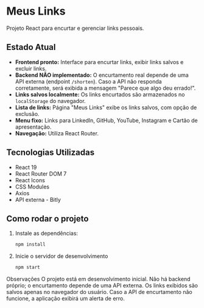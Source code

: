 # Meus Links

Projeto React para encurtar e gerenciar links pessoais.

## Estado Atual

- **Frontend pronto:** Interface para encurtar links, exibir links salvos e excluir links.
- **Backend NÃO implementado:** O encurtamento real depende de uma API externa (endpoint `/shorten`). Caso a API não responda corretamente, será exibida a mensagem "Parece que algo deu errado!".
- **Links salvos localmente:** Os links encurtados são armazenados no `localStorage` do navegador.
- **Lista de links:** Página "Meus Links" exibe os links salvos, com opção de exclusão.
- **Menu fixo:** Links para LinkedIn, GitHub, YouTube, Instagram e Cartão de apresentação.
- **Navegação:** Utiliza React Router.

## Tecnologias Utilizadas

- React 19
- React Router DOM 7
- React Icons
- CSS Modules
- Axios
- API externa - Bitly

## Como rodar o projeto

1. Instale as dependências:
   ```sh
   npm install
   ```
2. Inicie o servidor de desenvolvimento
   ```sh
   npm start
   ```

Observações
O projeto está em desenvolvimento inicial.
Não há backend próprio; o encurtamento depende de uma API externa.
Os links exibidos são salvos apenas no navegador do usuário.
Caso a API de encurtamento não funcione, a aplicação exibirá um alerta de erro.
